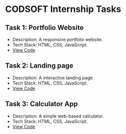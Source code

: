 # CODSOFT Internship Tasks

## Task 1: Portfolio Website
- Description: A responsive portfolio website.
- Tech Stack: HTML, CSS, JavaScript.
- [View Code](https://github.com/Reshma741/CODSOFT/blob/main/Task%20-1/Job%20portal/job.html)
## Task 2: Landing page 
- Description: A interactive landing page .
- Tech Stack: HTML, CSS, JavaScript.
- [View Code](https://github.com/Reshma741/CODSOFT/blob/main/Task%20-2/Landing%20page/landingpage.html)
## Task 3: Calculator App
- Description: A simple web-based calculator.
- Tech Stack: HTML, CSS, JavaScript.
- [View Code](https://github.com/Reshma741/CODSOFT/blob/main/Task%20-3/Calculator%20app/calculator.html)

